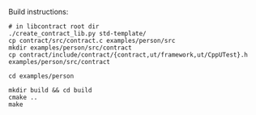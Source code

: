 Build instructions:

    # in libcontract root dir
    ./create_contract_lib.py std-template/
    cp contract/src/contract.c examples/person/src
    mkdir examples/person/src/contract
    cp contract/include/contract/{contract,ut/framework,ut/CppUTest}.h examples/person/src/contract

    cd examples/person

    mkdir build && cd build
    cmake ..
    make
